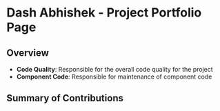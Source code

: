 # Dash Abhishek - Project Portfolio Page

## Overview
* **Code Quality**: Responsible for the overall code quality for the project 
* **Component Code**: Responsible for maintenance of component code


## Summary of Contributions

